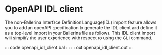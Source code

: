 # OpenAPI IDL client 
The non-Ballerina Interface Definition Language(IDL) import feature allows you to add an openAPI specification to generate the IDL client and define it as a top-level import in your Ballerina file as follows.
This IDL client import will simplify the user experience with respect to using the CLI command.

::: code openapi_idl_client.bal :::
::: out openapi_idl_client.out :::